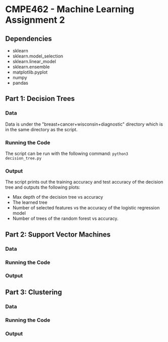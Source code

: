 # CMPE462 - Machine Learning Assignment 2
## Dependencies
- sklearn
- sklearn.model_selection
- sklearn.linear_model
- sklearn.ensemble
- matplotlib.pyplot
- numpy
- pandas
  
## Part 1: Decision Trees
### Data
Data is under the "breast+cancer+wisconsin+diagnostic" directory which is in the same directory as the script.
### Running the Code
The script can be run with the following command:
```python3 decision_tree.py```
### Output
The script prints out the training accuracy and test accuracy of the decision tree and outputs the following plots:
- Max depth of the decision tree vs accuracy
- The learned tree
- Number of selected features vs the accuracy of the logistic regression model
- Number of trees of the random forest vs accuracy.


## Part 2: Support Vector Machines
### Data
### Running the Code

### Output


## Part 3: Clustering
### Data
### Running the Code
### Output
